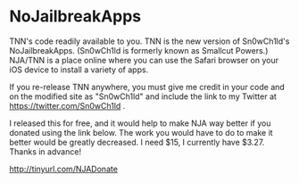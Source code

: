 NoJailbreakApps
=================

TNN's code readily available to you. TNN is the new version of Sn0wCh1ld's NoJailbreakApps. (Sn0wCh1ld is formerly known as Smallcut Powers.) NJA/TNN is a place online where you can use the Safari browser on your iOS device to install a variety of apps.

If you re-release TNN anywhere, you must give me credit in your code and on the modified site as "Sn0wCh1ld" and include the link to my Twitter at https://twitter.com/Sn0wCh1ld .

I released this for free, and it would help to make NJA way better if you donated using the link below. The work you would have to do to make it better would be greatly decreased. I need $15, I currently have $3.27.  Thanks in advance!

http://tinyurl.com/NJADonate
